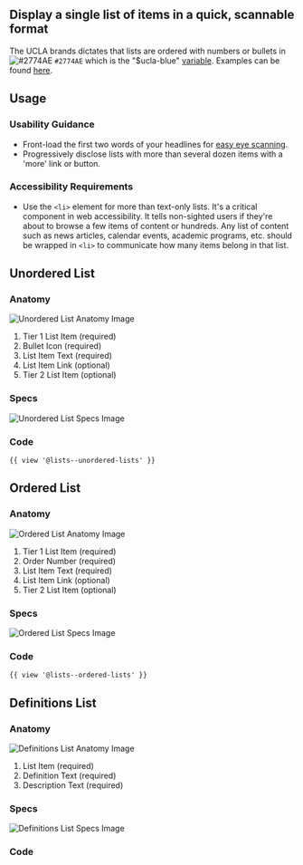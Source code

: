 ## Display a single list of items in a quick, scannable format

The UCLA brands dictates that lists are ordered with numbers or bullets in ![#2774AE](https://via.placeholder.com/15/2774AE/000000?text=+) `#2774AE` which is the "$ucla-blue" [variable](/build/%!CurrentVersion%!/docs/colors/layout). Examples can be found [here](/build/%!CurrentVersion%!/components/detail/lists.html).

## **Usage**

### **Usability Guidance**

* Front-load the first two words of your headlines for [easy eye scanning](https://www.nngroup.com/articles/first-2-words-a-signal-for-scanning/).
* Progressively disclose lists with more than several dozen items with a 'more' link or button.

### **Accessibility Requirements**

* Use the `<li>` element for more than text-only lists. It's a critical component in web accessibility. It tells non-sighted users if they're about to browse a few items of content or hundreds. Any list of content such as news articles, calendar events, academic programs, etc. should be wrapped in `<li>` to communicate how many items belong in that list.

## **Unordered List**

### **Anatomy**

<img class="doc-images" alt="Unordered List Anatomy Image" title="Unordered List Anatomy Image" src="/build/docs/img/Lists/Unordered_List/unorderedlist-anatomy.jpg"/>

1. Tier 1 List Item (required)
2. Bullet Icon (required)
3. List Item Text (required)
4. List Item Link (optional)
5. Tier 2 List Item (optional)


### **Specs**

<img class="doc-images" alt="Unordered List Specs Image" title="Unordered List Specs Image" src="/build/docs/img/Lists/Unordered_List/unorderedlist-specs.jpg"/>

### **Code**

```
{{ view '@lists--unordered-lists' }}
```


## **Ordered List**

### **Anatomy**

<img class="doc-images" alt="Ordered List Anatomy Image" title="Ordered List Anatomy Image" src="/build/docs/img/Lists/Ordered_List/orderedlist-anatomy.jpg"/>

1. Tier 1 List Item (required)
2. Order Number (required)
3. List Item Text (required)
4. List Item Link (optional)
5. Tier 2 List Item (optional)

### **Specs**

<img class="doc-images" alt="Ordered List Specs Image" title="Ordered List Specs Image" src="/build/docs/img/Lists/Ordered_List/orderedlist-specs.jpg"/>

### **Code**

```
{{ view '@lists--ordered-lists' }}
```

## **Definitions List**

### **Anatomy**

<img class="doc-images" alt="Definitions List Anatomy Image" title="Definitions List Anatomy Image" src="/build/docs/img/Lists/Definitions_List/definitionslist-anatomy.jpg"/>

1. List Item (required)
2. Definition Text (required)
3. Description Text (required)


### **Specs**

<img class="doc-images" alt="Definitions List Specs Image" title="Definitions List Specs Image" src="/build/docs/img/Lists/Definitions_List/definitionslist-specs.jpg"/>

### **Code**

<!--Definitions List code here, if applicable-->
